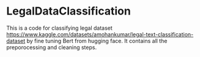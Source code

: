 # LegalDataClassification

This is a code for classifying legal dataset https://www.kaggle.com/datasets/amohankumar/legal-text-classification-dataset by fine tuning Bert from hugging face. It contains all the preporocessing and cleaning steps.

